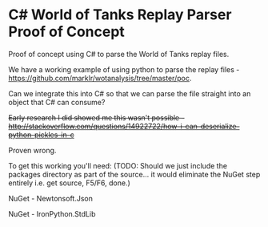 C# World of Tanks Replay Parser Proof of Concept
========================

Proof of concept using C# to parse the World of Tanks replay files.

We have a working example of using python to parse the replay files - https://github.com/marklr/wotanalysis/tree/master/poc.

Can we integrate this into C# so that we can parse the file straight into an object that C# can consume?

~~Early research I did showed me this wasn't possible - http://stackoverflow.com/questions/14922722/how-i-can-deserialize-python-pickles-in-c~~

Proven wrong.

To get this working you'll need: (TODO: Should we just include the packages directory as part of the source... it would eliminate the NuGet step entirely i.e. get source, F5/F6, done.)

NuGet - Newtonsoft.Json

NuGet - IronPython.StdLib
